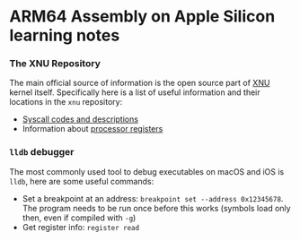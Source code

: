 # ARM64 Assembly on Apple Silicon learning notes

### The XNU Repository
The main official source of information is the open source part of [XNU](https://github.com/apple-oss-distributions/xnu/tree/main) kernel itself. Specifically here is a list of useful information and their locations in the `xnu` repository:
- [ Syscall codes and descriptions ](https://github.com/apple-oss-distributions/xnu/blob/main/bsd/kern/syscalls.master)
- Information about [ processor registers ](https://github.com/apple-oss-distributions/xnu/blob/main/osfmk/arm64/proc_reg.h)

### `lldb` debugger
The most commonly used tool to debug executables on macOS and iOS is `lldb`, here are some useful commands:
- Set a breakpoint at an address: `breakpoint set --address 0x12345678`. The program needs to be run once before this works (symbols load only then, even if compiled with `-g`)
- Get register info: `register read`
